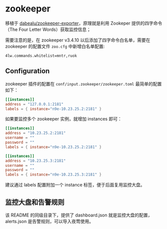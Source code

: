 # zookeeper

移植于 [dabealu/zookeeper-exporter](https://github.com/dabealu/zookeeper-exporter)，原理就是利用 Zookeper 提供的四字命令（The Four Letter Words）获取监控信息；

需要注意的是，在 zookeeper v3.4.10 以后添加了四字命令白名单，需要在 zookeeper 的配置文件 `zoo.cfg` 中新增白名单配置:
```
4lw.commands.whitelist=mntr,ruok
```

## Configuration

zookeeper 插件的配置在 `conf/input.zookeeper/zookeeper.toml` 最简单的配置如下：

```toml
[[instances]]
address = "127.0.0.1:2181"
labels = { instance="n9e-10.23.25.2:2181" }
```

如果要监控多个 zookeeper 实例，就增加 instances 即可：

```toml
[[instances]]
address = "10.23.25.2:2181"
username = ""
password = ""
labels = { instance="n9e-10.23.25.2:2181" }

[[instances]]
address = "10.23.25.3:2181"
username = ""
password = ""
labels = { instance="n9e-10.23.25.3:2181" }
```

建议通过 labels 配置附加一个 instance 标签，便于后面复用监控大盘。

## 监控大盘和告警规则

该 README 的同级目录下，提供了 dashboard.json 就是监控大盘的配置，alerts.json 是告警规则，可以导入夜莺使用。

